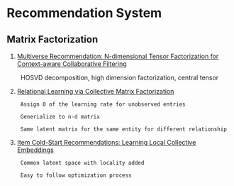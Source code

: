# Recommendation System

## Matrix Factorization

1. [Multiverse Recommendation: N-dimensional Tensor Factorization for Context-aware Collaborative Filtering](https://xamat.github.io/pubs/karatzoglu-recsys-2010.pdf)

        HOSVD decomposition, high dimension factorization, central tensor 

2. [Relational Learning via Collective Matrix Factorization](http://www.cs.cmu.edu/~ggordon/singh-gordon-kdd-factorization.pdf)

        Assign 0 of the learning rate for unobserved entries
        
        Generialize to n-d matrix
        
        Same latent matrix for the same entity for different relationship
        
        
3. [Item Cold-Start Recommendations: Learning Local Collective Embeddings](http://web.media.mit.edu/~msaveski/assets/publications/2014_item_cold_start/paper.pdf)
        
        Common latent space with locality added
        
        Easy to follow optimization process
